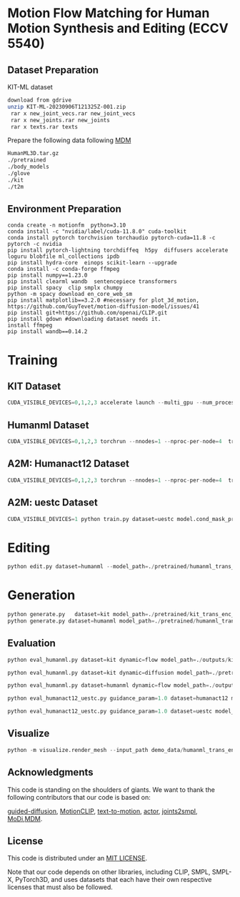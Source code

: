# Motion Flow Matching for Human Motion Synthesis and Editing (ECCV 5540)

## Dataset Preparation

KIT-ML dataset 

```bash
download from gdrive
unzip KIT-ML-20230906T121325Z-001.zip
 rar x new_joint_vecs.rar new_joint_vecs
 rar x new_joints.rar new_joints
 rar x texts.rar texts
```

Prepare the following data following [MDM](https://github.com/GuyTevet/motion-diffusion-model)
```bash
HumanML3D.tar.gz 
./pretrained 
./body_models 
./glove 
./kit 
./t2m 
```

## Environment Preparation

```
conda create -n motionfm  python=3.10
conda install -c "nvidia/label/cuda-11.8.0" cuda-toolkit
conda install pytorch torchvision torchaudio pytorch-cuda=11.8 -c pytorch -c nvidia
pip install pytorch-lightning torchdiffeq  h5py  diffusers accelerate loguru blobfile ml_collections ipdb
pip install hydra-core  einops scikit-learn --upgrade
conda install -c conda-forge ffmpeg
pip install numpy==1.23.0
pip install clearml wandb  sentencepiece transformers
pip install spacy  clip smplx chumpy
python -m spacy download en_core_web_sm
pip install matplotlib==3.2.0 #necessary for plot_3d_motion, https://github.com/GuyTevet/motion-diffusion-model/issues/41
pip install git+https://github.com/openai/CLIP.git
pip install gdown #downloading dataset needs it.
install ffmpeg
pip install wandb==0.14.2
```



# Training


##  KIT Dataset

```python
CUDA_VISIBLE_DEVICES=0,1,2,3 accelerate launch --multi_gpu --num_processes 4 train_acc.py name=kit_trans_enc_512_4gpu dataset=kit training.eval_during_training=0 model.cond_mask_prob=0.1 guidance_param=2.5  training.overwrite=1 training.log_interval=1000 training.num_steps=300000 num_workers=12 input_text=./assets/example_text_prompts.txt   is_debug=0
```


##  Humanml Dataset


```python
CUDA_VISIBLE_DEVICES=0,1,2,3 torchrun --nnodes=1 --nproc-per-node=4  train.py name=humanml_trans_enc_512_4gpu_600k dataset=humanml training.eval_during_training=0 model.cond_mask_prob=0.1 guidance_param=2.5 training.overwrite=1 training.log_interval=1000 batch_size=128 training.num_steps=600000 num_workers=8  input_text=./assets/example_text_prompts.txt    is_debug=0
```



## A2M: Humanact12 Dataset
```python
CUDA_VISIBLE_DEVICES=0,1,2,3 torchrun --nnodes=1 --nproc-per-node=4  train.py dataset=humanact12 model.cond_mask_prob=0 guidance_param=1 model.lambda_rcxyz=0 model.lambda_vel=0 model.lambda_fc=0 training.num_steps=750000 action_name=drink name=750k_a2m_humanct12_4gpu_lambda0  is_debug=0
```


## A2M: uestc Dataset

```python
CUDA_VISIBLE_DEVICES=1 python train.py dataset=uestc model.cond_mask_prob=0 guidance_param=1 model.lambda_rcxyz=0 model.lambda_vel=0 model.lambda_fc=0 training.num_steps=2_000_000 action_name=drink   name=a2m_uestc_1gpu_2000k_lambda0  is_debug=0
```


# Editing


```python
python edit.py dataset=humanml --model_path=./pretrained/humanml_trans_enc_512/model000200000.pt --edit_mode in_between
```


# Generation 

```python
python generate.py   dataset=kit model_path=./pretrained/kit_trans_enc_512/model000400000.pt input_text=./assets/example_text_prompts.txt 
python generate.py dataset=humanml model_path=./pretrained/humanml_trans_enc_512/model000475000.pt input_text=./assets/example_text_prompts.txt 
```


## Evaluation 




```python 
python eval_humanml.py dataset=kit dynamic=flow model_path=./outputs/kit_trans_enc_512_4gpu/07-09-2023/17-49-00/model000200000.pt guidance_param=2.5 eval_mode=mm_short ode_kwargs.step_size=0.02 is_debug=0
```

```python 
python eval_humanml.py dataset=kit dynamic=diffusion model_path=./pretrained/kit_trans_enc_512/model000400000.pt eval_mode=mm_short  guidance_param=2.5  diffusion_steps_sample=500 use_ddim=1 is_debug=0
```



```python 
python eval_humanml.py dataset=humanml dynamic=flow model_path=./outputs/humanml_trans_enc_512_3gpu_600k/08-09-2023/17-39-14/model000300000.pt guidance_param=2.5 eval_mode=wo_mm diffusion_steps_sample=-1 is_debug=0
```


```python 
python eval_humanact12_uestc.py guidance_param=1.0 dataset=humanact12 model_path="./outputs/occupy_a2m_humanct12_4gpu_300k_lambda0/19-09-2023/15-04-36/model000300000.pt" is_debug=0 eval_mode=full
```


```python
python eval_humanact12_uestc.py guidance_param=1.0 dataset=uestc model_path="./outputs/2M_flow_a2m_uestc_4gpu_600k_lambda0_ddas5wan/23-09-2023/11-41-02/model002000000.pt" is_debug=0 eval_mode=full
```




## Visualize

```python 
python -m visualize.render_mesh --input_path demo_data/humanml_trans_enc_512/samples_humanml_trans_enc_512_000475000_seed10_example_text_prompts/sample00_rep00.mp4
```



## Acknowledgments

This code is standing on the shoulders of giants. We want to thank the following contributors
that our code is based on:

[guided-diffusion](https://github.com/openai/guided-diffusion), [MotionCLIP](https://github.com/GuyTevet/MotionCLIP), [text-to-motion](https://github.com/EricGuo5513/text-to-motion), [actor](https://github.com/Mathux/ACTOR), [joints2smpl](https://github.com/wangsen1312/joints2smpl), [MoDi](https://github.com/sigal-raab/MoDi),[MDM](https://github.com/GuyTevet/motion-diffusion-model).

## License
This code is distributed under an [MIT LICENSE](LICENSE).

Note that our code depends on other libraries, including CLIP, SMPL, SMPL-X, PyTorch3D, and uses datasets that each have their own respective licenses that must also be followed.
